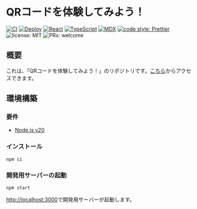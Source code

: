 # QRコードを体験してみよう！

[![CI](https://github.com/ut-code/qrcode/actions/workflows/ci.yml/badge.svg)](https://github.com/ut-code/qrcode/actions/workflows/ci.yml)
[![Deploy](https://github.com/ut-code/qrcode/actions/workflows/deploy.yml/badge.svg)](https://github.com/ut-code/qrcode/actions/workflows/deploy.yml)
[![React](https://img.shields.io/badge/React-555.svg?logo=react)](https://github.com/facebook/react)
[![TypeScript](https://img.shields.io/badge/TypeScript-007ACC.svg?logo=typescript&logoColor=white)](https://github.com/microsoft/TypeScript)
[![MDX](https://img.shields.io/badge/MDX-1B1F24.svg?logo=mdx)](https://mdxjs.com/)
[![code style: Prettier](https://img.shields.io/badge/code_style-prettier-ff69b4.svg?style=flat-square)](https://github.com/prettier/prettier)
![license: MIT](https://img.shields.io/badge/license-MIT-informational.svg)
![PRs: welcome](https://img.shields.io/badge/PRs-welcome-brightgreen.svg)

## 概要

これは、「QRコードを体験してみよう！」のリポジトリです。[こちら](https://ut-code.github.io/qrcode/)からアクセスできます。

## 環境構築

### 要件

- [Node.js v20](https://nodejs.org/en)

### インストール

```
npm ci
```

### 開発用サーバーの起動

```
npm start
```

[http://localhost:3000](http://localhost:3000)で開発用サーバーが起動します。
